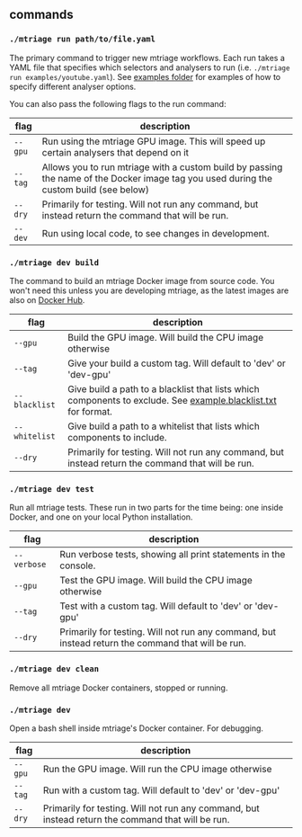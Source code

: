 ## commands 

### `./mtriage run path/to/file.yaml`

The primary command to trigger new mtriage workflows. Each run takes a YAML
file that specifies which selectors and analysers to run (i.e. `./mtriage run
examples/youtube.yaml`). See [examples folder](./examples) for examples of how
to specify different analyser options.

You can also pass the following flags to the run command:

| flag  | description |
|-------|-------------|
| `--gpu` | Run using the mtriage GPU image. This will speed up certain analysers that depend on it |
| `--tag` | Allows you to run mtriage with a custom build by passing the name of the Docker image tag you used during the custom build (see below) |
| `--dry` | Primarily for testing. Will not run any command, but instead return the command that will be run. |
| `--dev` | Run using local code, to see changes in development. |

### `./mtriage dev build`

The command to build an mtriage Docker image from source code. You won't need
this unless you are developing mtriage, as the latest images are also on [Docker
Hub](https://hub.docker.com/repository/docker/forensicarchitecture/mtriage).

| flag  | description |
|-------|-------------|
| `--gpu` | Build the GPU image. Will build the CPU image otherwise |
| `--tag` | Give your build a custom tag. Will default to 'dev' or 'dev-gpu' |
| `--blacklist` | Give build a path to a blacklist that lists which components to exclude. See [example.blacklist.txt](./example.blacklist.txt) for format. |
| `--whitelist` | Give build a path to a whitelist that lists which components to include. |
| `--dry` | Primarily for testing. Will not run any command, but instead return the command that will be run. |

### `./mtriage dev test`

Run all mtriage tests. These run in two parts for the time being: one inside 
Docker, and one on your local Python installation.

| flag  | description |
|-------|-------------|
| `--verbose` | Run verbose tests, showing all print statements in the console. |
| `--gpu` | Test the GPU image. Will build the CPU image otherwise |
| `--tag` | Test with a custom tag. Will default to 'dev' or 'dev-gpu' |
| `--dry` | Primarily for testing. Will not run any command, but instead return the command that will be run. |

### `./mtriage dev clean `

Remove all mtriage Docker containers, stopped or running.

### `./mtriage dev`

Open a bash shell inside mtriage's Docker container. For debugging.

| flag  | description |
|-------|-------------|
| `--gpu` | Run the GPU image. Will run the CPU image otherwise |
| `--tag` | Run with a custom tag. Will default to 'dev' or 'dev-gpu' |
| `--dry` | Primarily for testing. Will not run any command, but instead return the command that will be run. |


